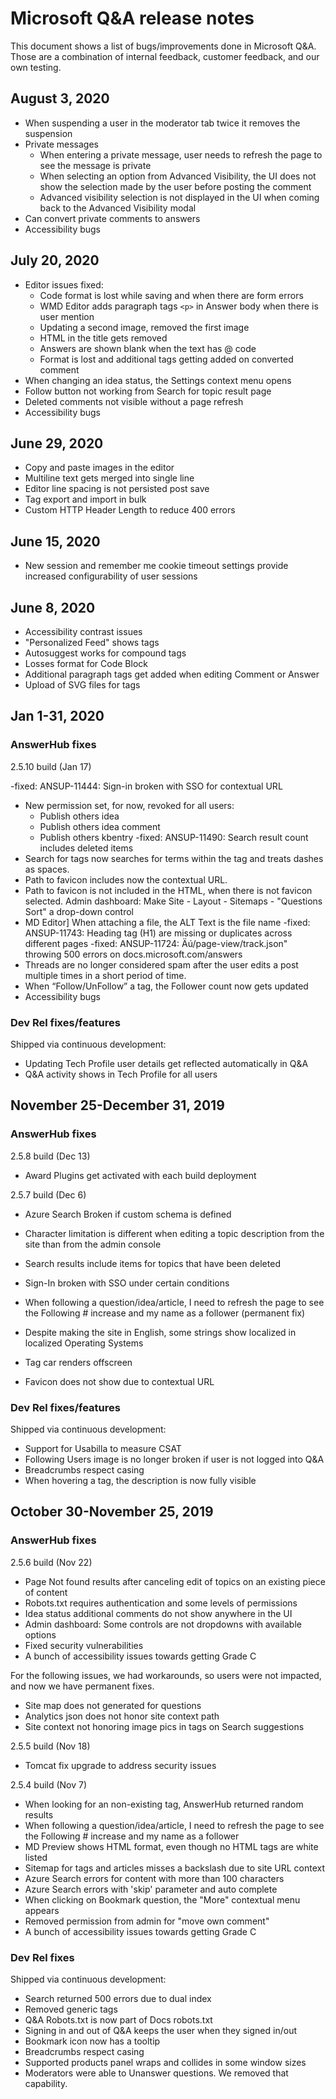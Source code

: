 # Microsoft Q&A release notes

This document shows a list of bugs/improvements done in Microsoft Q&A. Those are a combination of internal feedback, customer feedback, and our own testing.

## August 3, 2020

- When suspending a user in the moderator tab twice it removes the suspension
- Private messages
    - When entering a private message, user needs to refresh the page to see the message is private
    - When selecting an option from Advanced Visibility, the UI does not show the selection made by the user before posting the comment
    - Advanced visibility selection is not displayed in the UI when coming back to the Advanced Visibility modal
- Can convert private comments to answers
- Accessibility bugs

## July 20, 2020

- Editor issues fixed:
    - Code format is lost while saving and when there are form errors
    - WMD Editor adds paragraph tags `<p>` in Answer body when there is user mention
    - Updating a second image, removed the first image
    - HTML in the title gets removed
    - Answers are shown blank when the text has @ code 
    - Format is lost and additional tags getting added on converted comment
- When changing an idea status, the Settings context menu opens
- Follow button not working from Search for topic result page
- Deleted comments not visible without a page refresh
- Accessibility bugs

## June 29, 2020

- Copy and paste images in the editor
- Multiline text gets merged into single line
- Editor line spacing is not persisted post save
- Tag export and import in bulk
- Custom HTTP Header Length to reduce 400 errors

## June 15, 2020

- New session and remember me cookie timeout settings provide increased configurability of user sessions

## June 8, 2020

- Accessibility contrast issues
- "Personalized Feed" shows tags
- Autosuggest works for compound tags
- Losses format for Code Block
- Additional paragraph tags get added when editing Comment or Answer
- Upload of SVG files for tags

## Jan 1-31, 2020

### AnswerHub fixes

2.5.10 build (Jan 17)

-fixed: ANSUP-11444: Sign-in broken with SSO for contextual URL
- New permission set, for now, revoked for all users:
    - Publish others idea                      
    - Publish others idea comment                  
    - Publish others kbentry
-fixed: ANSUP-11490: Search result count includes deleted items
- Search for tags now searches for terms within the tag and treats dashes as spaces.
- Path to favicon includes now the contextual URL.
- Path to favicon is not included in the HTML, when there is not favicon selected.
Admin dashboard: Make Site - Layout - Sitemaps - "Questions Sort" a drop-down control
- MD Editor] When attaching a file, the ALT Text is the file name
-fixed: ANSUP-11743: Heading tag (H1) are missing or duplicates across different pages
-fixed: ANSUP-11724: Äú/page-view/track.json" throwing 500 errors on docs.microsoft.com/answers
- Threads are no longer considered spam after the user edits a post multiple times in a short period of time.
- When “Follow/UnFollow” a tag, the Follower count now gets updated
- Accessibility bugs

### Dev Rel fixes/features

Shipped via continuous development: 

- Updating Tech Profile user details get reflected automatically in Q&A
- Q&A activity shows in Tech Profile for all users

## November 25-December 31, 2019

### AnswerHub fixes

2.5.8 build (Dec 13)

- Award Plugins get activated with each build deployment

2.5.7 build (Dec 6)

- Azure Search Broken if custom schema is defined
- Character limitation is different when editing a topic description from the site than from the admin console

- Search results include items for topics that have been deleted
- Sign-In broken with SSO under certain conditions
- When following a question/idea/article, I need to refresh the page to see the Following # increase and my name as a follower (permanent fix)
- Despite making the site in English, some strings show localized in localized Operating Systems
- Tag car renders offscreen
- Favicon does not show due to contextual URL

### Dev Rel fixes/features

Shipped via continuous development: 

* Support for Usabilla to measure CSAT 
* Following Users image is no longer broken if user is not logged into Q&A
* Breadcrumbs respect casing
* When hovering a tag, the description is now fully visible

## October 30-November 25, 2019

### AnswerHub fixes

2.5.6 build (Nov 22)

* Page Not found results after canceling edit of topics on an existing piece of content
* Robots.txt requires authentication and some levels of permissions
* Idea status additional comments do not show anywhere in the UI
* Admin dashboard: Some controls are not dropdowns with available options
* Fixed security vulnerabilities
* A bunch of accessibility issues towards getting Grade C

For the following issues, we had workarounds, so users were not impacted, and now we have permanent fixes.
* Site map does not generated for questions
* Analytics json does not honor site context path
* Site context not honoring image pics in tags on Search suggestions

2.5.5 build (Nov 18)

* Tomcat fix upgrade to address security issues

2.5.4 build (Nov 7)

* When looking for an non-existing tag, AnswerHub returned random results
* When following a question/idea/article, I need to refresh the page to see the Following # increase and my name as a follower
* MD Preview shows HTML format, even though no HTML tags are white listed
* Sitemap for tags and articles misses a backslash due to site URL context
* Azure Search errors for content with more than 100 characters
* Azure Search errors with 'skip' parameter and auto complete
* When clicking on Bookmark question, the "More" contextual menu appears
* Removed permission from admin for "move own comment"
* A bunch of accessibility issues towards getting Grade C

### Dev Rel fixes

Shipped via continuous development: 

* Search returned 500 errors due to dual index
* Removed generic tags 
* Q&A Robots.txt is now part of Docs robots.txt
* Signing in and out of Q&A keeps the user when they signed in/out
* Bookmark icon now has a tooltip
* Breadcrumbs respect casing
* Supported products panel wraps and collides in some window sizes
* Moderators were able to Unanswer questions. We removed that capability.

